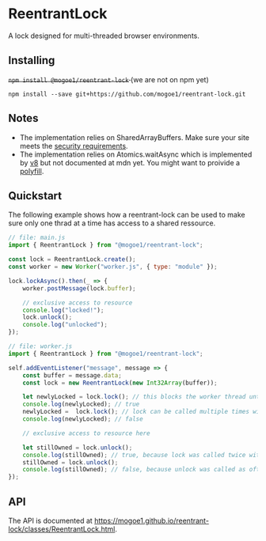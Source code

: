 # ReentrantLock
A lock designed for multi-threaded browser environments.

## Installing
<strike> `npm install @mogoe1/reentrant-lock` </strike> (we are not on npm yet)

	npm install --save git+https://github.com/mogoe1/reentrant-lock.git

## Notes
* The implementation relies on SharedArrayBuffers. Make sure your site meets the [security requirements](https://developer.mozilla.org/en-US/docs/Web/JavaScript/Reference/Global_Objects/SharedArrayBuffer#security_requirements).
* The implementation relies on Atomics.waitAsync which is implemented by [v8](https://v8.dev/features/atomics) but not documented at mdn yet. You might want to proivide a [polyfill](https://github.com/tc39/proposal-atomics-wait-async/blob/master/polyfill.js).

## Quickstart
The following example shows how a reentrant-lock can be used to make sure only one thrad at a time has access to a shared ressource.

```js
// file: main.js
import { ReentrantLock } from "@mogoe1/reentrant-lock";

const lock = ReentrantLock.create();
const worker = new Worker("worker.js", { type: "module" });

lock.lockAsync().then(_ => {
    worker.postMessage(lock.buffer);

    // exclusive access to resource
    console.log("locked!");
    lock.unlock();
    console.log("unlocked");
});
```

```js
// file: worker.js
import { ReentrantLock } from "@mogoe1/reentrant-lock";

self.addEventListener("message", message => {
    const buffer = message.data;
    const lock = new ReentrantLock(new Int32Array(buffer));

    let newlyLocked = lock.lock(); // this blocks the worker thread untill the main thread unlocks it's ReentrantLock instance!
    console.log(newlyLocked); // true
    newlyLocked =  lock.lock(); // lock can be called multiple times without blocking more than once
    console.log(newlyLocked); // false

    // exclusive access to resource here

    let stillOwned = lock.unlock();
    console.log(stillOwned); // true, because lock was called twice without unlock
    stillOwned = lock.unlock();
    console.log(stillOwned); // false, because unlock was called as often as lock
});
```

## API
The API is documented at https://mogoe1.github.io/reentrant-lock/classes/ReentrantLock.html.